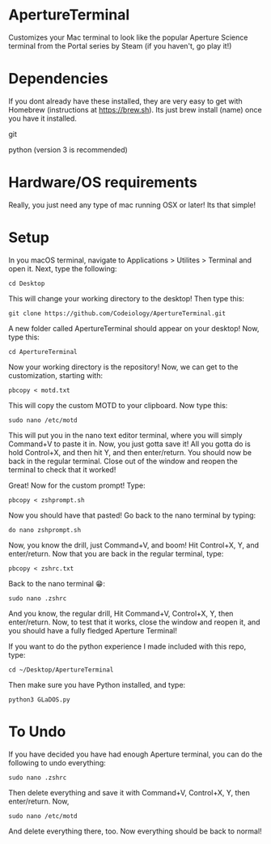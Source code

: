 # ApertureTerminal
Customizes your Mac terminal to look like the popular Aperture Science terminal from the Portal series by Steam (if you haven't, go play it!)

# Dependencies
If you dont already have these installed, they are very easy to get with Homebrew (instructions at https://brew.sh). Its just brew install (name) once you have it installed.
 
  git
 
  python (version 3 is recommended)
  
# Hardware/OS requirements
Really, you just need any type of mac running OSX or later! Its that simple!

# Setup
In you macOS terminal, navigate to Applications > Utilites > Terminal and open it.
Next, type the following: 

`cd Desktop`

This will change your working directory to the desktop! Then type this:

`git clone https://github.com/Codeiology/ApertureTerminal.git`

A new folder called ApertureTerminal should appear on your desktop! Now, type this:

`cd ApertureTerminal`

Now your working directory is the repository! Now, we can get to the customization, starting with:

`pbcopy < motd.txt`

This will copy the custom MOTD to your clipboard. Now type this:

`sudo nano /etc/motd`

This will put you in the nano text editor terminal, where you will simply Command+V to paste it in.
Now, you just gotta save it! All you gotta do is hold Control+X, and then hit Y, and then enter/return.
You should now be back in the regular terminal. Close out of the window and reopen the terminal to check that it worked!

Great! Now for the custom prompt! Type:

`pbcopy < zshprompt.sh`

Now you should have that pasted! Go back to the nano terminal by typing:

`do nano zshprompt.sh`

Now, you know the drill, just Command+V, and boom! Hit Control+X, Y, and enter/return.
Now that you are back in the regular terminal, type:

`pbcopy < zshrc.txt`

Back to the nano terminal 😁:

`sudo nano .zshrc`

And you know, the regular drill, Hit Command+V, Control+X, Y, then enter/return.
Now, to test that it works, close the window and reopen it, and you should have a fully fledged Aperture Terminal!

If you want to do the python experience I made included with this repo, type:

`cd ~/Desktop/ApertureTerminal`

Then make sure you have Python installed, and type:

`python3 GLaDOS.py`

# To Undo

If you have decided you have had enough Aperture terminal, you can do the following to undo everything:

`sudo nano .zshrc`

Then delete everything and save it with Command+V, Control+X, Y, then enter/return. Now,

`sudo nano /etc/motd`

And delete everything there, too. Now everything should be back to normal!
